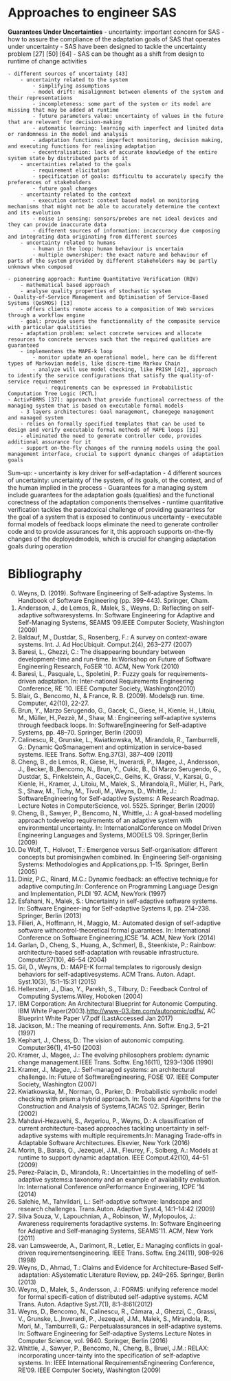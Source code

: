 # Approaches to engineer SAS

**Guarantees Under Uncertainties**
    - uncertainty: important concern for SAS
    - how to assure the compliance of the adaptation goals of SAS that operates under uncertainty
    - SAS have been designed to tackle the uncertainty problem [27] [50] [64]
        - SAS can be thought as a shift from design to runtime of change activities

    - different sources of uncertainty [43] 
        - uncertainty related to the system
            - simplifying assumptions
            - model drift: misalignment between elements of the system and their representations
            - incompleteness: some part of the system or its model are missing that may be added at runtime
            - future parameters value: uncertainty of values in the future that are relevant for decision-making
            - automatic learning: learning with imperfect and limited data or randomness in the model and analysis
            - adaptation functions: imperfect monitoring, decision making, and executing functions for realising adaptation
            - decentralisation: lack of accurate knowledge of the entire system state by distributed parts of it
        - uncertainties related to the goals
            - requirement elicitation
            - specification of goals: difficultu to accurately specify the preferences of stakeholders
            - future goal changes
        - uncertainty related to the context
            - execution context: context based model on monitoring mechanisms that might not be able to accurately determine the context and its evolution
            - noise in sensing: sensors/probes are not ideal devices and they can provide inaccurate data
            - different sources of information: incaccuracy due composing and integrating data originating from different sources
        - uncertainty related to humans
            - human in the loop: human behaviour is uncertain
            - multiple ownershiper: the exact nature and behaviour of parts of the system provided by different stakeholders may be partly unknown when composed

    - pioneering approach: Runtime Quantitative Verification (RQV)
        - mathematical based approach
        - analyse quality properties of stochastic system
    - Quality-of-Service Management and Optimisation of Service-Based Systems (QoSMOS) [13]
        - offers clients remote access to a composition of Web services through a workflow engine
        - goal: provide users the functionnality of the composite service with particular qualitities
        - adaptation problem: select concrete services and allocate resources to concrete servces such that the required qualities are guaranteed
        - implementens the MAPE-k loop
            - monitor update an operational model, here can be different types of Markovian models, like discre-time Markov Chain
            - analyze will use model checking, like PRISM [42], approach to identify the service configurations that satisfy the quality-of-service requirement
                - requirements can be expressed in Probabilistic Computation Tree Logic (PCTL)
    - ActivFORMS [37]: approach that provide functional correctness of the managing system that is based on executable formal models
        - 3 layers architectures: Goal management, chanegege management and managed system
        - relies on formally specified templates that can be used to design and verify executable formal methods of MAPE loops [31]
        - eliminated the need to generate controller code, provides additional assurance for it
        - support on-the-fly changes of the running models using the goal management interface, crucial to support dynamic changes of adaptation goals

Sum-up:
    - uncertainty is key driver for self-adaptation
    - 4 different sources of uncertainty: uncertainty of the system, of its goals, ot the context, and of the human implied in the process
    - Guarantees for a managing system include guarantees for the adaptation goals (qualities) and the functional corectness of the adaptation components themselves
    - runtime quantitative verification tackles the paradoxical challenge of providing guarantess for the goal of a system that is exposed to continuous uncertainty
    - executable formal models of feedback loops eliminate the need to generate controller code and to provide assurances for it, this approach supports on-the-fly changes of the deployedmodels, which is crucial for changing adaptation goals during operation


# Bibliography

0. Weyns, D. (2019). Software Engineering of Self-adaptive Systems. In Handbook of Software Engineering (pp. 399-443). Springer, Cham.
2. Andersson, J., de Lemos, R., Malek, S., Weyns, D.: Reflecting on self-adaptive softwaresystems. In: Software Engineering for Adaptive and Self-Managing Systems, SEAMS ’09.IEEE Computer Society, Washington (2009)
3. Baldauf, M., Dustdar, S., Rosenberg, F.: A survey on context-aware systems. Int. J. Ad HocUbiquit. Comput.2(4), 263–277 (2007)
4. Baresi, L., Ghezzi, C.: The disappearing boundary between development-time and run-time. In:Workshop on Future of Software Engineering Research, FoSER ’10. ACM, New York (2010)
5. Baresi, L., Pasquale, L., Spoletini, P.: Fuzzy goals for requirements-driven adaptation. In: Inter-national Requirements Engineering Conference, RE ’10. IEEE Computer Society, Washington(2010)
7. Blair, G., Bencomo, N., & France, R. B. (2009). Models@ run. time. Computer, 42(10), 22-27.
10. Brun, Y., Marzo Serugendo, G., Gacek, C., Giese, H., Kienle, H., Litoiu, M., Müller, H.,Pezzè, M., Shaw, M.: Engineering self-adaptive systems through feedback loops. In: SoftwareEngineering for Self-adaptive Systems, pp. 48–70. Springer, Berlin (2009)
13. Calinescu, R., Grunske, L., Kwiatkowska, M., Mirandola, R., Tamburrelli, G.: Dynamic QoSmanagement and optimization in service-based systems. IEEE Trans. Softw. Eng.37(3), 387–409 (2011)
17. Cheng, B., de Lemos, R., Giese, H., Inverardi, P., Magee, J., Andersson, J., Becker, B.,Bencomo, N., Brun, Y., Cukic, B., Di Marzo Serugendo, G., Dustdar, S., Finkelstein, A., Gacek,C., Geihs, K., Grassi, V., Karsai, G., Kienle, H., Kramer, J., Litoiu, M., Malek, S., Mirandola,R., Müller, H., Park, S., Shaw, M., Tichy, M., Tivoli, M., Weyns, D., Whittle, J.: SoftwareEngineering for Self-adaptive Systems: A Research Roadmap. Lecture Notes in ComputerScience, vol. 5525. Springer, Berlin (2009)
18. Cheng, B., Sawyer, P., Bencomo, N., Whittle, J.: A goal-based modelling approach todevelop requirements of an adaptive system with environmental uncertainty. In: InternationalConference on Model Driven Engineering Languages and Systems, MODELS ’09. Springer,Berlin (2009)
23. De Wolf, T., Holvoet, T.: Emergence versus Self-organisation: different concepts but promisingwhen combined. In: Engineering Self-organising Systems: Methodologies and Applications,pp. 1–15. Springer, Berlin (2005)
24. Diniz, P.C., Rinard, M.C.: Dynamic feedback: an effective technique for adaptive computing.In: Conference on Programming Language Design and Implementation, PLDI ’97. ACM, NewYork (1997)
27. Esfahani, N., Malek, S.: Uncertainty in self-adaptive software systems. In: Software Engineer-ing for Self-adaptive Systems II, pp. 214–238. Springer, Berlin (2013)
28. Filieri, A., Hoffmann, H., Maggio, M.: Automated design of self-adaptive software withcontrol-theoretical formal guarantees. In: International Conference on Software Engineering,ICSE ’14. ACM, New York (2014)
30. Garlan, D., Cheng, S., Huang, A., Schmerl, B., Steenkiste, P.: Rainbow: architecture-based self-adaptation with reusable infrastructure. Computer37(10), 46–54 (2004)
31. Gil, D., Weyns, D.: MAPE-K formal templates to rigorously design behaviors for self-adaptivesystems. ACM Trans. Auton. Adapt. Syst.10(3), 15:1–15:31 (2015)
34. Hellerstein, J., Diao, Y., Parekh, S., Tilbury, D.: Feedback Control of Computing Systems.Wiley, Hoboken (2004)
36. IBM Corporation: An Architectural Blueprint for Autonomic Computing. IBM White Paper(2003).http://www-03.ibm.com/autonomic/pdfs/, AC Blueprint White Paper V7.pdf (LastAccessed Jan 2017)
38. Jackson, M.: The meaning of requirements. Ann. Softw. Eng.3, 5–21 (1997)
39. Kephart, J., Chess, D.: The vision of autonomic computing. Computer36(1), 41–50 (2003)
40. Kramer, J., Magee, J.: The evolving philosophers problem: dynamic change management.IEEE Trans. Softw. Eng.16(11), 1293–1306 (1990)
41. Kramer, J., Magee, J.: Self-managed systems: an architectural challenge. In: Future of SoftwareEngineering, FOSE ’07. IEEE Computer Society, Washington (2007)
42. Kwiatkowska, M., Norman, G., Parker, D.: Probabilistic symbolic model checking with prism:a hybrid approach. In: Tools and Algorithms for the Construction and Analysis of Systems,TACAS ’02. Springer, Berlin (2002)
43. Mahdavi-Hezavehi, S., Avgeriou, P., Weyns, D.: A classification of current architecture-based approaches tackling uncertainty in self-adaptive systems with multiple requirements.In: Managing Trade-offs in Adaptable Software Architectures. Elsevier, New York (2016)
44. Morin, B., Barais, O., Jezequel, J.M., Fleurey, F., Solberg, A.: Models at runtime to support dynamic adaptation. IEEE Comput.42(10), 44–51 (2009)
50. Perez-Palacin, D., Mirandola, R.: Uncertainties in the modelling of self-adaptive systems:a taxonomy and an example of availability evaluation. In: International Conference onPerformance Engineering, ICPE ’14 (2014)
52. Salehie, M., Tahvildari, L.: Self-adaptive software: landscape and research challenges. Trans.Auton. Adaptive Syst.4, 14:1–14:42 (2009)
55. Silva Souza, V., Lapouchnian, A., Robinson, W., Mylopoulos, J.: Awareness requirements foradaptive systems. In: Software Engineering for Adaptive and Self-managing Systems, SEAMS’11. ACM, New York (2011)
57. van Lamsweerde, A., Darimont, R., Letier, E.: Managing conflicts in goal-driven requirementsengineering. IEEE Trans. Softw. Eng.24(11), 908–926 (1998)
59. Weyns, D., Ahmad, T.: Claims and Evidence for Architecture-Based Self-adaptation: ASystematic Literature Review, pp. 249–265. Springer, Berlin (2013)
61. Weyns, D., Malek, S., Andersson, J.: FORMS: unifying reference model for formal specifi-cation of distributed self-adaptive systems. ACM Trans. Auton. Adaptive Syst.7(1), 8:1–8:61(2012)
64. Weyns, D., Bencomo, N., Calinescu, R., Cámara, J., Ghezzi, C., Grassi, V., Grunske, L.,Inverardi, P., Jezequel, J.M., Malek, S., Mirandola, R., Mori, M., Tamburrelli, G.: Perpetualassurances in self-adaptive systems. In: Software Engineering for Self-adaptive Systems.Lecture Notes in Computer Science, vol. 9640. Springer, Berlin (2016)
66. Whittle, J., Sawyer, P., Bencomo, N., Cheng, B., Bruel, J.M.: RELAX: incorporating uncer-tainty into the specification of self-adaptive systems. In: IEEE International RequirementsEngineering Conference, RE’09. IEEE Computer Society, Washington (2009)
